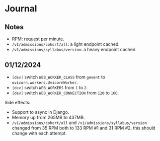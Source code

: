 # Journal

## Notes

- RPM: request per minute.
- `/v1/admissions/cohort/all`: a light endpoint cached.
- `/v1/admissions/syllabus/version`: a heavy endpoint cached.

## 01/12/2024

- `[dev]` switch `WEB_WORKER_CLASS` from `gevent` to `uvicorn.workers.UvicornWorker`.
- `[dev]` switch `WEB_WORKERS` from `1` to `2`.
- `[dev]` switch `WEB_WORKER_CONNECTION` from `120` to `160`.

Side effects:

- Support to async in Django.
- Memory up from 265MB to 437MB.
- `/v1/admissions/cohort/all` and `/v1/admissions/syllabus/version` changed from 35 RPM both to 133 RPM #1 and 31 RPM #2, this should change with each attempt.
